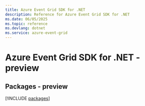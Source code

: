 ```yaml
---
title: Azure Event Grid SDK for .NET
description: Reference for Azure Event Grid SDK for .NET
ms.date: 06/05/2025
ms.topic: reference
ms.devlang: dotnet
ms.service: azure-event-grid
---
```

# Azure Event Grid SDK for .NET - preview
## Packages - preview
[!INCLUDE [packages](event-grid-index.md)]